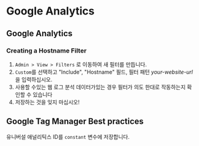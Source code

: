 # Google Analytics

## Google Analytics

### Creating a Hostname Filter

1. `Admin > View > Filters` 로 이동하여 새 필터를 만듭니다.
2. `Custom`를 선택하고 "Include", "Hostname" 필드, 필터 패턴 *your-website-url*을 입력하십시오.
3. 사용할 수있는 웹 로그 분석 데이터가있는 경우 필터가 의도 한대로 작동하는지 확인할 수 있습니다
4. 저장하는 것을 잊지 마십시오!

## Google Tag Manager Best practices

유니버설 애널리틱스 ID를 `constant` 변수에 저장합니다.